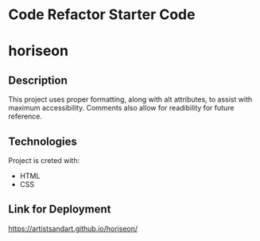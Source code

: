 # Code Refactor Starter Code
# horiseon

## Description
This project uses proper formatting, along with alt attributes, to assist with maximum accessibility. Comments also allow for readibility for future reference.

## Technologies
Project is creted with: 
* HTML
* CSS

## Link for Deployment
https://artistsandart.github.io/horiseon/